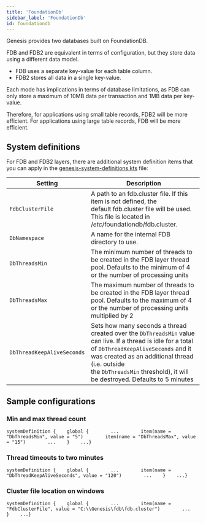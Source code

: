 ```yaml
---
title: 'FoundationDb'
sidebar_label: 'FoundationDb'
id: foundationdb
---
```




Genesis provides two databases built on FoundationDB.

FDB and FDB2 are equivalent in terms of configuration, but they store data using a different data model.

-   FDB uses a separate key-value for each table column.
-   FDB2 stores all data in a single key-value.

Each mode has implications in terms of database limitations, as FDB can only store a maximum of 10MB data per transaction and 1MB data per key-value.

Therefore, for applications using small table records, FDB2 will be more efficient. For applications using large table records, FDB will be more efficient.

System definitions[​](/database/database-technology/foundationdb/#system-definitionsdirect-link-to-heading)
----------------------------------------------------------------------------------------------------------------------------------------------------------------------------------

For FDB and FDB2 layers, there are additional system definition items that you can apply in the [genesis-system-definitions.kts](/database/database-technology/postgresql/#system-definitions) file:

| Setting | Description |
| --- | --- |
| `FdbClusterFile` | A path to an fdb.cluster file. If this item is not defined, the default fdb.cluster file will be used. This file is located in /*etc*/foundationdb/fdb.cluster. |
| `DbNamespace` | A name for the internal FDB directory to use. |
| `DbThreadsMin` | The minimum number of threads to be created in the FDB layer thread pool. Defaults to the minimum of 4 or the number of processing units |
| `DbThreadsMax` | The maximum number of threads to be created in the FDB layer thread pool. Defaults to the maximum of 4 or the number of processing units multiplied by 2 |
| `DbThreadKeepAliveSeconds` | Sets how many seconds a thread created over the `DbThreadsMin` value can live. If a thread is idle for a total of `DbThreadKeepAliveSeconds` and it was created as an additional thread (i.e. outside the `DbThreadsMin` threshold), it will be destroyed. Defaults to 5 minutes |

Sample configurations[​](/database/database-technology/foundationdb/#sample-configurationsdirect-link-to-heading)
----------------------------------------------------------------------------------------------------------------------------------------------------------------------------------------

### Min and max thread count[​](/database/database-technology/foundationdb/#min-and-max-thread-countdirect-link-to-heading)

```
systemDefinition {    global {        ...        item(name = "DbThreadsMin", value = "5")        item(name = "DbThreadsMax", value = "15")        ...    }    ...}
```

### Thread timeouts to two minutes[​](/database/database-technology/foundationdb/#thread-timeouts-to-two-minutesdirect-link-to-heading)

```
systemDefinition {    global {        ...        item(name = "DbThreadKeepAliveSeconds", value = "120")        ...    }    ...}
```

### Cluster file location on windows[​](/database/database-technology/foundationdb/#cluster-file-location-on-windowsdirect-link-to-heading)

```
systemDefinition {    global {        ...        item(name = "FdbClusterFile", value = "C:\\Genesis\fdb\fdb.cluster")        ...    }    ...}
```

